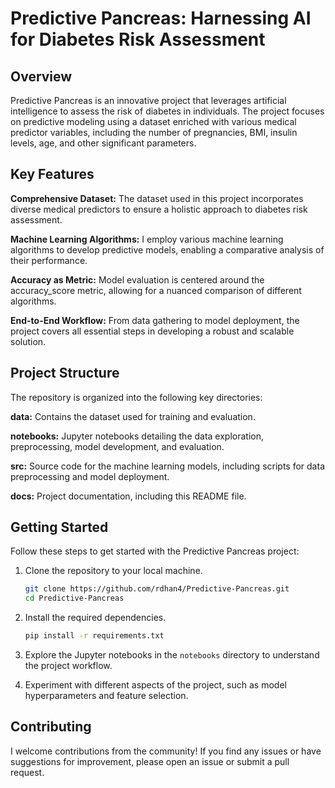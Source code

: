 

# Predictive Pancreas: Harnessing AI for Diabetes Risk Assessment



## Overview

Predictive Pancreas is an innovative project that leverages artificial intelligence to assess the risk of diabetes in individuals. The project focuses on predictive modeling using a dataset enriched with various medical predictor variables, including the number of pregnancies, BMI, insulin levels, age, and other significant parameters.

## Key Features

 **Comprehensive Dataset:** The dataset used in this project incorporates diverse medical predictors to ensure a holistic approach to diabetes risk assessment.

 **Machine Learning Algorithms:** I employ various machine learning algorithms to develop predictive models, enabling a comparative analysis of their performance.

 **Accuracy as Metric:** Model evaluation is centered around the accuracy_score metric, allowing for a nuanced comparison of different algorithms.

 **End-to-End Workflow:** From data gathering to model deployment, the project covers all essential steps in developing a robust and scalable solution.

## Project Structure

The repository is organized into the following key directories:

 **data:** Contains the dataset used for training and evaluation.

 **notebooks:** Jupyter notebooks detailing the data exploration, preprocessing, model development, and evaluation.

 **src:** Source code for the machine learning models, including scripts for data preprocessing and model deployment.

 **docs:** Project documentation, including this README file.

## Getting Started

Follow these steps to get started with the Predictive Pancreas project:

1. Clone the repository to your local machine.
   ```bash
   git clone https://github.com/rdhan4/Predictive-Pancreas.git
   cd Predictive-Pancreas
   ```

2. Install the required dependencies.
   ```bash
   pip install -r requirements.txt
   ```

3. Explore the Jupyter notebooks in the `notebooks` directory to understand the project workflow.

4. Experiment with different aspects of the project, such as model hyperparameters and feature selection.

## Contributing

I welcome contributions from the community! If you find any issues or have suggestions for improvement, please open an issue or submit a pull request.


